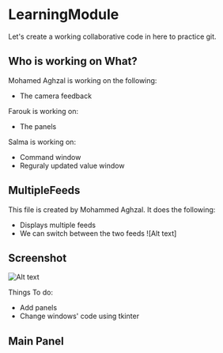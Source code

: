 # LearningModule
Let's create a working collaborative code in here to practice git. 

## Who is working on What?

Mohamed Aghzal is working on the following:
  * The camera feedback
  
Farouk is working on:
  * The panels

Salma is working on:
  * Command window 
  * Reguraly updated value window

## MultipleFeeds
This file is created by Mohammed Aghzal. It does the following:
* Displays multiple feeds
* We can switch between the two feeds 
![Alt text]
## Screenshot
  ![Alt text](https://imgur.com/a/jRgES"Screenshot")

Things To do:
* Add panels
* Change windows' code using tkinter 

## Main Panel
